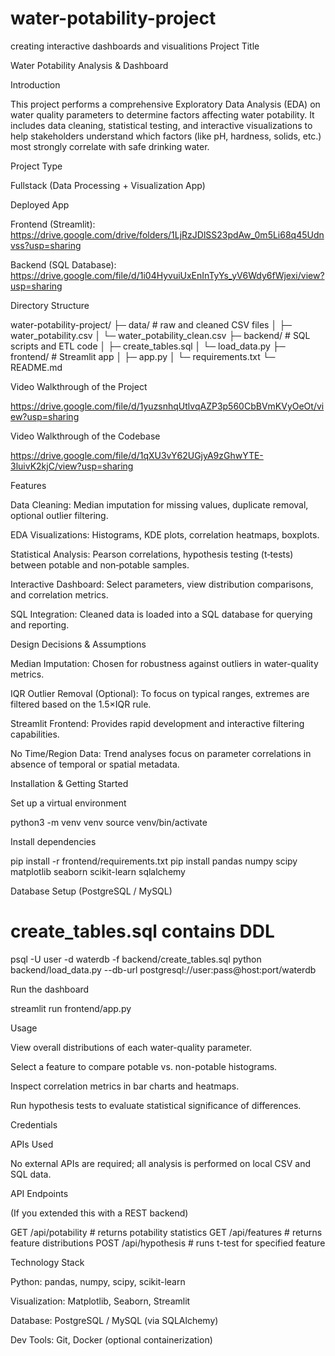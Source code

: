 # water-potability-project
creating interactive dashboards and visualitions 
Project Title

Water Potability Analysis & Dashboard

Introduction

This project performs a comprehensive Exploratory Data Analysis (EDA) on water quality parameters to determine factors affecting water potability. It includes data cleaning, statistical testing, and interactive visualizations to help stakeholders understand which factors (like pH, hardness, solids, etc.) most strongly correlate with safe drinking water.

Project Type

Fullstack (Data Processing + Visualization App)

Deployed App

Frontend (Streamlit): https://drive.google.com/drive/folders/1LjRzJDlSS23pdAw_0m5Li68q45Udnvss?usp=sharing

Backend (SQL Database): https://drive.google.com/file/d/1i04HyvuiUxEnInTyYs_yV6Wdy6fWjexi/view?usp=sharing

Directory Structure

water-potability-project/
├─ data/                    # raw and cleaned CSV files
│  ├─ water_potability.csv
│  └─ water_potability_clean.csv
├─ backend/                 # SQL scripts and ETL code
│  ├─ create_tables.sql
│  └─ load_data.py
├─ frontend/                # Streamlit app
│  ├─ app.py
│  └─ requirements.txt
└─ README.md

Video Walkthrough of the Project

https://drive.google.com/file/d/1yuzsnhqUtlvqAZP3p560CbBVmKVyOeOt/view?usp=sharing

Video Walkthrough of the Codebase

https://drive.google.com/file/d/1qXU3vY62UGjyA9zGhwYTE-3luivK2kjC/view?usp=sharing

Features

Data Cleaning: Median imputation for missing values, duplicate removal, optional outlier filtering.

EDA Visualizations: Histograms, KDE plots, correlation heatmaps, boxplots.

Statistical Analysis: Pearson correlations, hypothesis testing (t‑tests) between potable and non‑potable samples.

Interactive Dashboard: Select parameters, view distribution comparisons, and correlation metrics.

SQL Integration: Cleaned data is loaded into a SQL database for querying and reporting.

Design Decisions & Assumptions

Median Imputation: Chosen for robustness against outliers in water-quality metrics.

IQR Outlier Removal (Optional): To focus on typical ranges, extremes are filtered based on the 1.5×IQR rule.

Streamlit Frontend: Provides rapid development and interactive filtering capabilities.

No Time/Region Data: Trend analyses focus on parameter correlations in absence of temporal or spatial metadata.

Installation & Getting Started

Set up a virtual environment

python3 -m venv venv
source venv/bin/activate

Install dependencies

pip install -r frontend/requirements.txt
pip install pandas numpy scipy matplotlib seaborn scikit-learn sqlalchemy

Database Setup (PostgreSQL / MySQL)

# create_tables.sql contains DDL
psql -U user -d waterdb -f backend/create_tables.sql
python backend/load_data.py --db-url postgresql://user:pass@host:port/waterdb

Run the dashboard

streamlit run frontend/app.py

Usage

View overall distributions of each water-quality parameter.

Select a feature to compare potable vs. non-potable histograms.

Inspect correlation metrics in bar charts and heatmaps.

Run hypothesis tests to evaluate statistical significance of differences.

Credentials

APIs Used

No external APIs are required; all analysis is performed on local CSV and SQL data.

API Endpoints

(If you extended this with a REST backend)

GET  /api/potability       # returns potability statistics
GET  /api/features         # returns feature distributions
POST /api/hypothesis       # runs t-test for specified feature

Technology Stack

Python: pandas, numpy, scipy, scikit-learn

Visualization: Matplotlib, Seaborn, Streamlit

Database: PostgreSQL / MySQL (via SQLAlchemy)

Dev Tools: Git, Docker (optional containerization)


